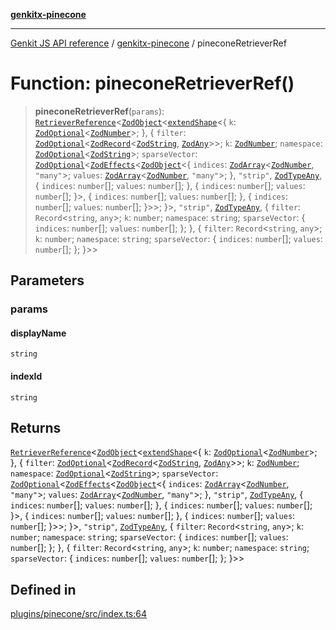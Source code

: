 [**genkitx-pinecone**](../README.md)

***

[Genkit JS API reference](../../README.md) / [genkitx-pinecone](../README.md) / pineconeRetrieverRef

# Function: pineconeRetrieverRef()

> **pineconeRetrieverRef**(`params`): [`RetrieverReference`](../../genkit/interfaces/RetrieverReference.md)\<[`ZodObject`](../../genkit/namespaces/z/classes/ZodObject.md)\<[`extendShape`](../../genkit/namespaces/z/namespaces/objectUtil/type-aliases/extendShape.md)\<\{ `k`: [`ZodOptional`](../../genkit/namespaces/z/classes/ZodOptional.md)\<[`ZodNumber`](../../genkit/namespaces/z/classes/ZodNumber.md)\>; \}, \{ `filter`: [`ZodOptional`](../../genkit/namespaces/z/classes/ZodOptional.md)\<[`ZodRecord`](../../genkit/namespaces/z/classes/ZodRecord.md)\<[`ZodString`](../../genkit/namespaces/z/classes/ZodString.md), [`ZodAny`](../../genkit/namespaces/z/classes/ZodAny.md)\>\>; `k`: [`ZodNumber`](../../genkit/namespaces/z/classes/ZodNumber.md); `namespace`: [`ZodOptional`](../../genkit/namespaces/z/classes/ZodOptional.md)\<[`ZodString`](../../genkit/namespaces/z/classes/ZodString.md)\>; `sparseVector`: [`ZodOptional`](../../genkit/namespaces/z/classes/ZodOptional.md)\<[`ZodEffects`](../../genkit/namespaces/z/classes/ZodEffects.md)\<[`ZodObject`](../../genkit/namespaces/z/classes/ZodObject.md)\<\{ `indices`: [`ZodArray`](../../genkit/namespaces/z/classes/ZodArray.md)\<[`ZodNumber`](../../genkit/namespaces/z/classes/ZodNumber.md), `"many"`\>; `values`: [`ZodArray`](../../genkit/namespaces/z/classes/ZodArray.md)\<[`ZodNumber`](../../genkit/namespaces/z/classes/ZodNumber.md), `"many"`\>; \}, `"strip"`, [`ZodTypeAny`](../../genkit/namespaces/z/type-aliases/ZodTypeAny.md), \{ `indices`: `number`[]; `values`: `number`[]; \}, \{ `indices`: `number`[]; `values`: `number`[]; \}\>, \{ `indices`: `number`[]; `values`: `number`[]; \}, \{ `indices`: `number`[]; `values`: `number`[]; \}\>\>; \}\>, `"strip"`, [`ZodTypeAny`](../../genkit/namespaces/z/type-aliases/ZodTypeAny.md), \{ `filter`: `Record`\<`string`, `any`\>; `k`: `number`; `namespace`: `string`; `sparseVector`: \{ `indices`: `number`[]; `values`: `number`[]; \}; \}, \{ `filter`: `Record`\<`string`, `any`\>; `k`: `number`; `namespace`: `string`; `sparseVector`: \{ `indices`: `number`[]; `values`: `number`[]; \}; \}\>\>

## Parameters

### params

#### displayName

`string`

#### indexId

`string`

## Returns

[`RetrieverReference`](../../genkit/interfaces/RetrieverReference.md)\<[`ZodObject`](../../genkit/namespaces/z/classes/ZodObject.md)\<[`extendShape`](../../genkit/namespaces/z/namespaces/objectUtil/type-aliases/extendShape.md)\<\{ `k`: [`ZodOptional`](../../genkit/namespaces/z/classes/ZodOptional.md)\<[`ZodNumber`](../../genkit/namespaces/z/classes/ZodNumber.md)\>; \}, \{ `filter`: [`ZodOptional`](../../genkit/namespaces/z/classes/ZodOptional.md)\<[`ZodRecord`](../../genkit/namespaces/z/classes/ZodRecord.md)\<[`ZodString`](../../genkit/namespaces/z/classes/ZodString.md), [`ZodAny`](../../genkit/namespaces/z/classes/ZodAny.md)\>\>; `k`: [`ZodNumber`](../../genkit/namespaces/z/classes/ZodNumber.md); `namespace`: [`ZodOptional`](../../genkit/namespaces/z/classes/ZodOptional.md)\<[`ZodString`](../../genkit/namespaces/z/classes/ZodString.md)\>; `sparseVector`: [`ZodOptional`](../../genkit/namespaces/z/classes/ZodOptional.md)\<[`ZodEffects`](../../genkit/namespaces/z/classes/ZodEffects.md)\<[`ZodObject`](../../genkit/namespaces/z/classes/ZodObject.md)\<\{ `indices`: [`ZodArray`](../../genkit/namespaces/z/classes/ZodArray.md)\<[`ZodNumber`](../../genkit/namespaces/z/classes/ZodNumber.md), `"many"`\>; `values`: [`ZodArray`](../../genkit/namespaces/z/classes/ZodArray.md)\<[`ZodNumber`](../../genkit/namespaces/z/classes/ZodNumber.md), `"many"`\>; \}, `"strip"`, [`ZodTypeAny`](../../genkit/namespaces/z/type-aliases/ZodTypeAny.md), \{ `indices`: `number`[]; `values`: `number`[]; \}, \{ `indices`: `number`[]; `values`: `number`[]; \}\>, \{ `indices`: `number`[]; `values`: `number`[]; \}, \{ `indices`: `number`[]; `values`: `number`[]; \}\>\>; \}\>, `"strip"`, [`ZodTypeAny`](../../genkit/namespaces/z/type-aliases/ZodTypeAny.md), \{ `filter`: `Record`\<`string`, `any`\>; `k`: `number`; `namespace`: `string`; `sparseVector`: \{ `indices`: `number`[]; `values`: `number`[]; \}; \}, \{ `filter`: `Record`\<`string`, `any`\>; `k`: `number`; `namespace`: `string`; `sparseVector`: \{ `indices`: `number`[]; `values`: `number`[]; \}; \}\>\>

## Defined in

[plugins/pinecone/src/index.ts:64](https://github.com/firebase/genkit/blob/286538acadb0c266800cfa4edc099546226d5af8/js/plugins/pinecone/src/index.ts#L64)

